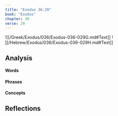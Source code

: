```yaml
---
title: "Exodus 36:29"
book: "Exodus"
chapter: 36
verse: 29
---
```

![[/Greek/Exodus/036/Exodus-036-029G.md#Text]]
![[/Hebrew/Exodus/036/Exodus-036-029H.md#Text]]

## Analysis

#### Words

#### Phrases

#### Concepts

## Reflections
